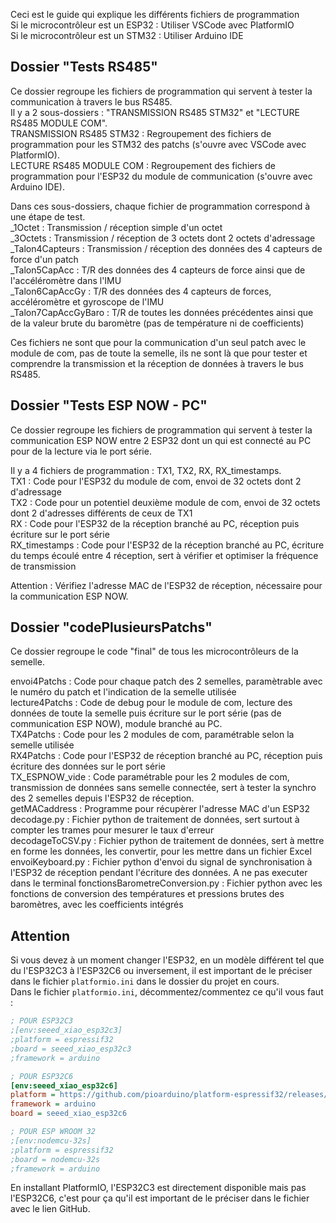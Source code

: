 Ceci est le guide qui explique les différents fichiers de programmation  
Si le microcontrôleur est un ESP32 : Utiliser VSCode avec PlatformIO  
Si le microcontrôleur est un STM32 : Utiliser Arduino IDE  
  
## Dossier "Tests RS485"
Ce dossier regroupe les fichiers de programmation qui servent à tester la communication à travers le bus RS485.  
Il y a 2 sous-dossiers : "TRANSMISSION RS485 STM32" et "LECTURE RS485 MODULE COM".  
TRANSMISSION RS485 STM32 : Regroupement des fichiers de programmation pour les STM32 des patchs (s'ouvre avec VSCode avec PlatformIO).  
LECTURE RS485 MODULE COM : Regroupement des fichiers de programmation pour l'ESP32 du module de communication (s'ouvre avec Arduino IDE).  
  
Dans ces sous-dossiers, chaque fichier de programmation correspond à une étape de test.  
_1Octet : Transmission / réception simple d'un octet  
_3Octets : Transmission / réception de 3 octets dont 2 octets d'adressage  
_Talon4Capteurs : Transmission / réception des données des 4 capteurs de force d'un patch  
_Talon5CapAcc : T/R des données des 4 capteurs de force ainsi que de l'accéléromètre dans l'IMU  
_Talon6CapAccGy : T/R des données des 4 capteurs de forces, accéléromètre et gyroscope de l'IMU  
_Talon7CapAccGyBaro : T/R de toutes les données précédentes ainsi que de la valeur brute du baromètre (pas de température ni de coefficients)  

Ces fichiers ne sont que pour la communication d'un seul patch avec le module de com, pas de toute la semelle, ils ne sont là que pour tester et comprendre la transmission et la réception de données à travers le bus RS485.  
  
## Dossier "Tests ESP NOW - PC"
Ce dossier regroupe les fichiers de programmation qui servent à tester la communication ESP NOW entre 2 ESP32 dont un qui est connecté au PC pour de la lecture via le port série.    
  
Il y a 4 fichiers de programmation : TX1, TX2, RX, RX_timestamps.  
TX1 : Code pour l'ESP32 du module de com, envoi de 32 octets dont 2 d'adressage  
TX2 : Code pour un potentiel deuxième module de com, envoi de 32 octets dont 2 d'adresses différents de ceux de TX1  
RX : Code pour l'ESP32 de la réception branché au PC, réception puis écriture sur le port série  
RX_timestamps : Code pour l'ESP32 de la réception branché au PC, écriture du temps écoulé entre 4 réception, sert à vérifier et optimiser la fréquence de transmission  

Attention : Vérifiez l'adresse MAC de l'ESP32 de réception, nécessaire pour la communication ESP NOW.  
  
## Dossier "codePlusieursPatchs"
Ce dossier regroupe le code "final" de tous les microcontrôleurs de la semelle.  
  
envoi4Patchs : Code pour chaque patch des 2 semelles, paramètrable avec le numéro du patch et l'indication de la semelle utilisée  
lecture4Patchs : Code de debug pour le module de com, lecture des données de toute la semelle puis écriture sur le port série (pas de communication ESP NOW), module branché au PC.  
TX4Patchs : Code pour les 2 modules de com, paramétrable selon la semelle utilisée  
RX4Patchs : Code pour l'ESP32 de réception branché au PC, réception puis écriture des données sur le port série  
TX_ESPNOW_vide : Code paramétrable pour les 2 modules de com, transmission de données sans semelle connectée, sert à tester la synchro des 2 semelles depuis l'ESP32 de réception.  
getMACaddress : Programme pour récupèrer l'adresse MAC d'un ESP32
decodage.py : Fichier python de traitement de données, sert surtout à compter les trames pour mesurer le taux d'erreur  
decodageToCSV.py : Fichier python de traitement de données, sert à mettre en forme les données, les convertir, pour les mettre dans un fichier Excel  
envoiKeyboard.py : Fichier python d'envoi du signal de synchronisation à l'ESP32 de réception pendant l'écriture des données.  A ne pas executer dans le terminal
fonctionsBarometreConversion.py : Fichier python avec les fonctions de conversion des températures et pressions brutes des baromètres, avec les coefficients intégrés 
   
## Attention 
Si vous devez à un moment changer l'ESP32, en un modèle différent tel que du l'ESP32C3 à l'ESP32C6 ou inversement, il est important de le préciser dans le fichier `platformio.ini` dans le dossier du projet en cours.  
Dans le fichier `platformio.ini`, décommentez/commentez ce qu'il vous faut :    
``` ini
; POUR ESP32C3
;[env:seeed_xiao_esp32c3]
;platform = espressif32
;board = seeed_xiao_esp32c3
;framework = arduino

; POUR ESP32C6
[env:seeed_xiao_esp32c6]
platform = https://github.com/pioarduino/platform-espressif32/releases/download/stable/platform-espressif32.zip
framework = arduino
board = seeed_xiao_esp32c6

; POUR ESP WROOM 32
;[env:nodemcu-32s]
;platform = espressif32
;board = nodemcu-32s
;framework = arduino
```
En installant PlatformIO, l'ESP32C3 est directement disponible mais pas l'ESP32C6, c'est pour ça qu'il est important de le préciser dans le fichier avec le lien GitHub.

